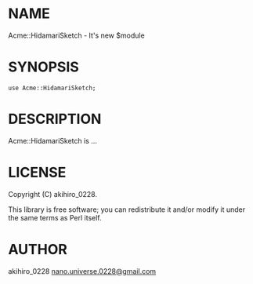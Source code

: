 # NAME

Acme::HidamariSketch - It's new $module

# SYNOPSIS

    use Acme::HidamariSketch;

# DESCRIPTION

Acme::HidamariSketch is ...

# LICENSE

Copyright (C) akihiro\_0228.

This library is free software; you can redistribute it and/or modify
it under the same terms as Perl itself.

# AUTHOR

akihiro\_0228 <nano.universe.0228@gmail.com>
